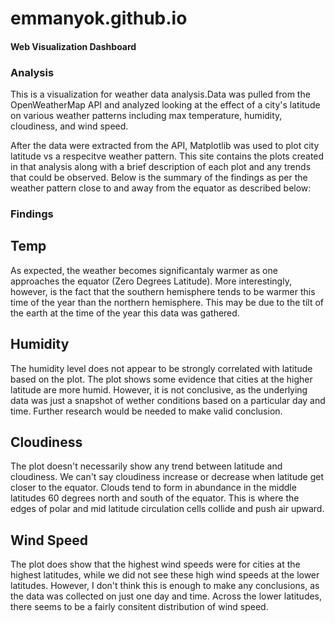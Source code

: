 # emmanyok.github.io
#### Web Visualization Dashboard

### Analysis

This is a visualization for weather data analysis.Data was pulled from the OpenWeatherMap API and analyzed looking at the effect of a city's latitude on various weather patterns including max temperature, humidity, cloudiness, and wind speed.

After the data were extracted from the API, Matplotlib was used to plot city latitude vs a respecitve weather pattern. This site contains the plots created in that analysis along with a brief description of each plot and any trends that could be observed. Below is the summary of the findings as per the weather pattern close to and away from the equator as described below:

### Findings

## Temp
As expected, the weather becomes significantaly warmer as one approaches the equator (Zero Degrees Latitude). More interestingly, however, is the fact that the southern hemisphere tends to be warmer this time of the year than the northern hemisphere. This may be due to the tilt of the earth at the time of the year this data was gathered.

## Humidity
The humidity level does not appear to be strongly correlated with latitude based on the plot. The plot shows some evidence that cities at the higher latitude are more humid. However, it is not conclusive, as the underlying data was just a snapshot of wether conditions based on a particular day and time. Further research would be needed to make valid conclusion.

## Cloudiness
The plot doesn't necessarily show any trend between latitude and cloudiness. We can't say cloudiness increase or decrease when latitude get closer to the equator. Clouds tend to form in abundance in the middle latitudes 60 degrees north and south of the equator. This is where the edges of polar and mid latitude circulation cells collide and push air upward.

## Wind Speed
The plot does show that the highest wind speeds were for cities at the highest latitudes, while we did not see these high wind speeds at the lower latitudes. However, I don't think this is enough to make any conclusions, as the data was collected on just one day and time. Across the lower latitudes, there seems to be a fairly consitent distribution of wind speed.



